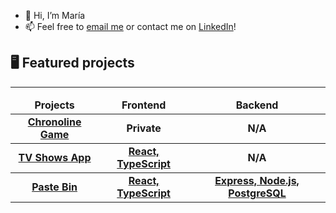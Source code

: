 - 👋 Hi, I’m María
- 📫 Feel free to [email me](mailto:mtens17@gmail.com) or contact me on [LinkedIn](https://www.linkedin.com/in/maria-ten/)!

## 🖥️ Featured projects
<hr>

<table>
  <thead align="center">
    <tr border: none;>
      <td><b>Projects</b></td>
      <td><b>Frontend</b></td>
      <td><b>Backend</b></td>
    </tr>
  </thead>
  <tbody>
    <tbody align="center">
    <tr>
      <td><a href= "https://chronoline-game.netlify.app/" target="_blank"><b>Chronoline Game<b></a></td>
      <td><b>Private</b></td>
      <td><b>N/A</b></a></td>
    </tr>
  </tbody>
   <tbody align="center">
    <tr>
      <td><a href= "https://tv-shows-project-alli-maria.netlify.app" target="_blank"><b>TV Shows App<b></a></td>
      <td><a href="https://github.com/mariatens/tv-shows-project"><b>React, TypeScript</b></a></td>
      <td><b>N/A</b></a></td>
    </tr>
  </tbody>
  <tbody align="center">
    <tr>     
      <td><a href="https://didier-maria-pastebin.netlify.app" target="_blank"><b>Paste Bin<b></a></td>
      <td><a href="https://github.com/DidierOsindero/paste-bin-frontend"><b>React, TypeScript</b></a></td>
      <td><a href="https://github.com/DidierOsindero/paste-bin-api"><b>Express, Node.js, PostgreSQL</b></a></td>
    </tr>

</table>

<!---
mariatens/mariatens is a ✨ special ✨ repository because its `README.md` (this file) appears on your GitHub profile.
You can click the Preview link to take a look at your changes.
--->
